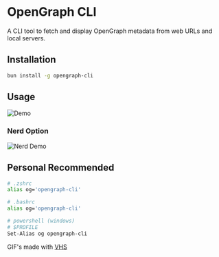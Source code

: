 # OpenGraph CLI

A CLI tool to fetch and display OpenGraph metadata from web URLs and local servers.

## Installation

```bash
bun install -g opengraph-cli
```

## Usage

![Demo](https://vhs.charm.sh/vhs-1NpNrEIDCjILKFMilBtSTw.gif)

### Nerd Option

![Nerd Demo](https://vhs.charm.sh/vhs-NGoJncTyZBUBSe5J4P1OD.gif)

## Personal Recommended

```bash
# .zshrc
alias og='opengraph-cli'

# .bashrc
alias og='opengraph-cli'

# powershell (windows)
# $PROFILE
Set-Alias og opengraph-cli
```

GIF's made with [VHS](https://github.com/charmbracelet/vhs)
